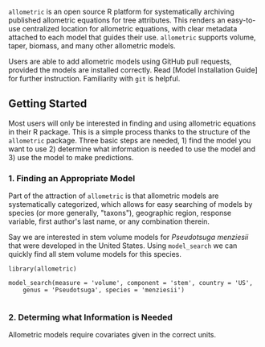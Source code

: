 `allometric` is an open source R platform for systematically archiving published 
allometric equations for tree attributes. This renders an easy-to-use
centralized location for allometric equations, with clear metadata attached to
each model that guides their use. `allometric` supports volume, taper, biomass,
and many other allometric models.

Users are able to add allometric models using GitHub pull requests,
provided the models are installed correctly. Read [Model Installation Guide]
for further instruction. Familiarity with `git` is helpful.

## Getting Started

Most users will only be interested in finding and using allometric equations in
their R package. This is a simple process thanks to the structure of the 
`allometric` package. Three basic steps are needed, 1) find the model you want
to use 2) determine what information is needed to use the model and 3) use the
model to make predictions. 

### 1. Finding an Appropriate Model

Part of the attraction of `allometric` is that allometric models are 
systematically categorized, which allows for easy searching of models by 
species (or more generally, "taxons"), geographic region, response variable, 
first author's last name, or any combination therein.

Say we are interested in stem volume models for _Pseudotsuga menziesii_ that 
were developed in the United States. Using `model_search` we can quickly find 
all stem volume models for this species.

```{r}
library(allometric)

model_search(measure = 'volume', component = 'stem', country = 'US',
    genus = 'Pseudotsuga', species = 'menziesii')
```

```
```

### 2. Determing what Information is Needed

Allometric models require covariates given in the correct units.

